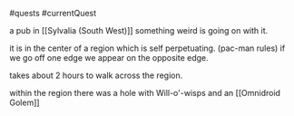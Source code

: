 #quests #currentQuest 

a pub in [[Sylvalia (South West)]] something weird is going on with it.

it is in the center of a region which is self perpetuating. (pac-man rules) if we go off one edge we appear on the opposite edge.

takes about 2 hours to walk across the region.

within the region there was a hole with Will-o'-wisps and an [[Omnidroid Golem]]

